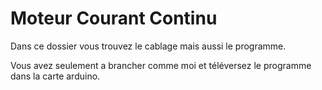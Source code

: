 # Moteur Courant Continu
Dans ce dossier vous trouvez le cablage mais aussi le programme.

Vous avez seulement a brancher comme moi et téléversez le programme dans la carte arduino.

